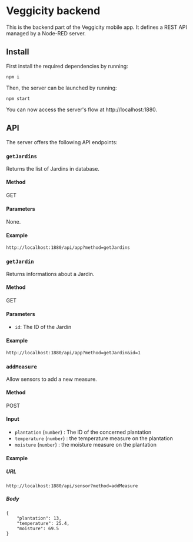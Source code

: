 # Veggicity backend

This is the backend part of the Veggicity mobile app. It defines a REST API managed by a Node-RED server.

## Install

First install the required dependencies by running:

    npm i

Then, the server can be launched by running:

    npm start

You can now access the server's flow at http://localhost:1880.

## API

The server offers the following API endpoints:

### `getJardins`

Returns the list of Jardins in database.

#### Method

GET

#### Parameters

None.

#### Example

`http://localhost:1880/api/app?method=getJardins`

### `getJardin`

Returns informations about a Jardin.

#### Method

GET

#### Parameters

- `id`: The ID of the Jardin

#### Example

`http://localhost:1880/api/app?method=getJardin&id=1`

### `addMeasure`

Allow sensors to add a new measure.

#### Method

POST

#### Input

- `plantation` (`number`) : The ID of the concerned plantation
- `temperature` (`number`) : the temperature measure on the plantation
- `moisture` (`number`) : the moisture measure on the plantation

#### Example
##### URL
`http://localhost:1880/api/sensor?method=addMeasure`

##### Body

    {
        "plantation": 13,
        "temperature": 25.4,
        "moisture": 69.5
    }
